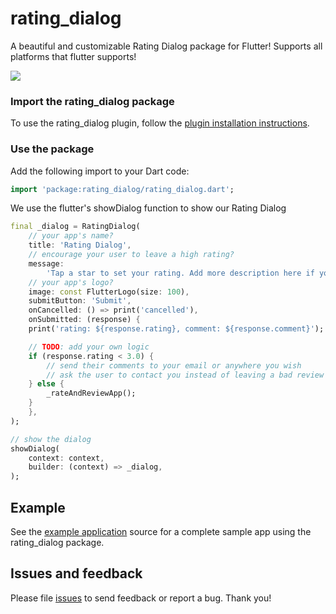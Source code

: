 # rating_dialog

A beautiful and customizable Rating Dialog package for Flutter! Supports all platforms that flutter supports!

![](https://github.com/nemoryoliver/rating_dialog/blob/master/demo.gif)

### Import the rating_dialog package
To use the rating_dialog plugin, follow the [plugin installation instructions](https://pub.dartlang.org/packages/rating_dialog#pub-pkg-tab-installing).

### Use the package

Add the following import to your Dart code:
```dart
import 'package:rating_dialog/rating_dialog.dart';
```

We use the flutter's showDialog function to show our Rating Dialog
``` dart
final _dialog = RatingDialog(
    // your app's name?
    title: 'Rating Dialog',
    // encourage your user to leave a high rating?
    message:
        'Tap a star to set your rating. Add more description here if you want.',
    // your app's logo?
    image: const FlutterLogo(size: 100),
    submitButton: 'Submit',
    onCancelled: () => print('cancelled'),
    onSubmitted: (response) {
    print('rating: ${response.rating}, comment: ${response.comment}');

    // TODO: add your own logic
    if (response.rating < 3.0) {
        // send their comments to your email or anywhere you wish
        // ask the user to contact you instead of leaving a bad review
    } else {
        _rateAndReviewApp();
    }
    },
);

// show the dialog
showDialog(
    context: context,
    builder: (context) => _dialog,
);
```

## Example

See the [example application](https://github.com/nemoryoliver/rating_dialog/tree/master/example) source
for a complete sample app using the rating_dialog package.

## Issues and feedback

Please file [issues](https://github.com/nemoryoliver/rating_dialog/issues/new)
to send feedback or report a bug. Thank you!
